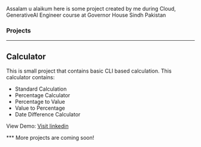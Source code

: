 Assalam u alaikum here is some project created by me during Cloud, GenerativeAI Engineer course at Governor House Sindh Pakistan

### Projects
<hr />

## Calculator
This is small project that contains basic CLI based calculation. This calculator contains:
<ul>
<li> Standard Calculation</li>
<li> Percentage Calculator</li>
<li> Percentage to Value</li>
<li> Value to Percentage</li>
<li> Date Difference Calculator</li>
</ul>

View Demo: [Visit linkedin](https://linkedin.com/in/sarfarazunar)

 *** More projects are coming soon!
